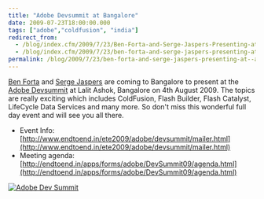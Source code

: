 ```yaml
---
title: "Adobe Devsummit at Bangalore"
date: 2009-07-23T18:00:00.000
tags: ["adobe","coldfusion", "india"]
redirect_from: 
  - /blog/index.cfm/2009/7/23/Ben-Forta-and-Serge-Jaspers-Presenting-at--Adobe-Devsummit-at-Bangalore/
  - /blog/index.cfm/2009/7/23/ben-forta-and-serge-jaspers-presenting-at--adobe-devsummit-at-bangalore/
permalink: /blog/2009/7/23/ben-forta-and-serge-jaspers-presenting-at--adobe-devsummit-at-bangalore/
---
```


[Ben Forta](http://forta.com/)  and  [Serge Jaspers](http://www.webkitchen.be/)  are coming to Bangalore to present at the  [Adobe Devsummit](http://www.endtoend.in/ete2009/adobe/devsummit/mailer.html)  at Lalit Ashok, Bangalore on 4th August 2009. The topics are really exciting which includes ColdFusion, Flash Builder, Flash Catalyst, LifeCycle Data Services and many more. So don't miss this wonderful full day event and will see you all there.

- Event Info: [http://www.endtoend.in/ete2009/adobe/devsummit/mailer.html](http://www.endtoend.in/ete2009/adobe/devsummit/mailer.html)
- Meeting agenda:  [http://endtoend.in/apps/forms/adobe/DevSummit09/agenda.html](http://endtoend.in/apps/forms/adobe/DevSummit09/agenda.html)  

[![Adobe Dev Summit](/assets/images/blog/coldfusionadobe-devsummit-2.jpg "Adobe Dev Summit")](http://www.endtoend.in/ete2009/adobe/devsummit/mailer.html)